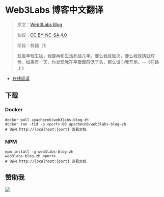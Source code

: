 # Web3Labs 博客中文翻译

> 原文：[Web3Labs Blog](https://blog.web3labs.com/)
> 
> 协议：[CC BY-NC-SA 4.0](http://creativecommons.org/licenses/by-nc-sa/4.0/)
> 
> 阶段：机翻（1）
> 
> 趁着年轻生猛，我要再和生活死磕几年。要么我就毁灭，要么我就铸就辉煌。如果有一天，你发现我在平庸面前低了头，那么请向我开炮。--《在路上》

* [在线阅读](https://w3l.flygon.net)
## 下载

### Docker

```
docker pull apachecn0/web3labs-blog-zh
docker run -tid -p <port>:80 apachecn0/web3labs-blog-zh
# 访问 http://localhost:{port} 查看文档
```

### NPM

```
npm install -g web3labs-blog-zh
web3labs-blog-zh <port>
# 访问 http://localhost:{port} 查看文档
```

## 赞助我

![](https://img-blog.csdnimg.cn/20200112005920729.png)
